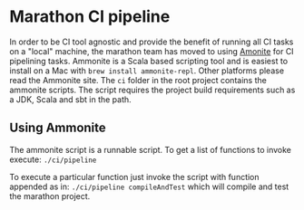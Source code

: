 # Marathon CI pipeline

In order to be CI tool agnostic and provide the benefit of running all CI tasks
on a "local" machine, the marathon team has moved to using [Amonite](http://www.lihaoyi.com/Ammonite/) for CI pipelining tasks.   Ammonite
is a Scala based scripting tool and is easiest to install on a Mac with `brew install ammonite-repl`.  Other platforms please read the Ammonite site.   The `ci` folder
in the root project contains the ammonite scripts.   The script requires the project build
requirements such as a JDK, Scala and sbt in the path.


## Using Ammonite

The ammonite script is a runnable script.  To get a list of functions to invoke execute: `./ci/pipeline`

To execute a particular function just invoke the script with function appended as in:
`./ci/pipeline compileAndTest` which will compile and test the marathon project.
